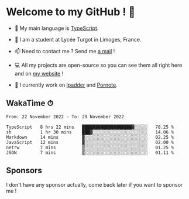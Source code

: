 # Welcome to my GitHub ! 🌃

- 🔭 My main language is [TypeScript](https://www.typescriptlang.org/).

- 🌱 I am a student at Lycée Turgot in Limoges, France.

- 📫 Need to contact me ? Send me <a href="mailto:mikkel@milescode.dev">a mail</a> !

- 💻 All my projects are open-source so you can see them all right here and on <a href="https://www.vexcited.ml">my website</a> !

- 👀 I currently work on [lpadder](https://github.com/Vexcited/lpadder) and [Pornote](https://github.com/Vexcited/Pornote).

## WakaTime ⏱

<!--START_SECTION:waka-->

```text
From: 22 November 2022 - To: 29 November 2022

TypeScript   8 hrs 22 mins   ███████████████████▓░░░░░   78.25 %
sh           1 hr 30 mins    ███▓░░░░░░░░░░░░░░░░░░░░░   14.06 %
Markdown     14 mins         ▓░░░░░░░░░░░░░░░░░░░░░░░░   02.25 %
JavaScript   12 mins         ▓░░░░░░░░░░░░░░░░░░░░░░░░   02.00 %
netrw        7 mins          ▒░░░░░░░░░░░░░░░░░░░░░░░░   01.25 %
JSON         7 mins          ▒░░░░░░░░░░░░░░░░░░░░░░░░   01.11 %
```

<!--END_SECTION:waka-->

## Sponsors

I don't have any sponsor actually, come back later if you want to sponsor me !
